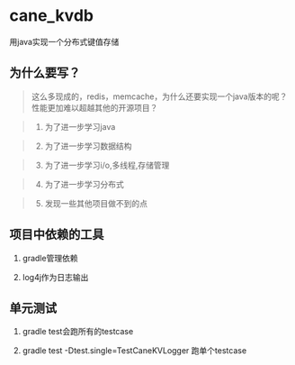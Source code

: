# cane_kvdb
用java实现一个分布式键值存储

## 为什么要写？

> 这么多现成的，redis，memcache，为什么还要实现一个java版本的呢？性能更加难以超越其他的开源项目？

> 1. 为了进一步学习java

> 2. 为了进一步学习数据结构

> 3. 为了进一步学习i/o,多线程,存储管理

> 4. 为了进一步学习分布式

> 5. 发现一些其他项目做不到的点

## 项目中依赖的工具

1. gradle管理依赖

2. log4j作为日志输出

## 单元测试
1. gradle test会跑所有的testcase

2. gradle test -Dtest.single=TestCaneKVLogger 跑单个testcase

